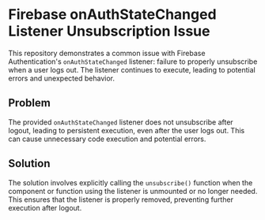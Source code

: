# Firebase onAuthStateChanged Listener Unsubscription Issue

This repository demonstrates a common issue with Firebase Authentication's `onAuthStateChanged` listener: failure to properly unsubscribe when a user logs out.  The listener continues to execute, leading to potential errors and unexpected behavior.

## Problem

The provided `onAuthStateChanged` listener does not unsubscribe after logout, leading to persistent execution, even after the user logs out.  This can cause unnecessary code execution and potential errors.

## Solution

The solution involves explicitly calling the `unsubscribe()` function when the component or function using the listener is unmounted or no longer needed.  This ensures that the listener is properly removed, preventing further execution after logout.